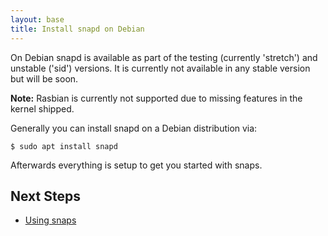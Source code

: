 ```yaml
---
layout: base
title: Install snapd on Debian
---
```


On Debian snapd is available as part of the testing (currently 'stretch') and unstable ('sid') versions. It is currently not available in any stable version but will be soon. 

**Note:** Rasbian is currently not supported due to missing features in the kernel shipped.

Generally you can install snapd on a Debian distribution via:

```
$ sudo apt install snapd
```

Afterwards everything is setup to get you started with snaps.

## Next Steps

 * [Using snaps](usage)